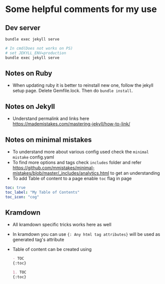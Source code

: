 # Some helpful comments for my use

## Dev server

```sh
bundle exec jekyll serve

# In cmd(Does not works on PS)
# set JEKYLL_ENV=production
bundle exec jekyll serve
```

## Notes on Ruby

* When updating ruby it is better to reinstall new one, follow the jekyll setup page. Delete Gemfile.lock. Then do `bundle install`.

## Notes on Jekyll

* Understand permalink and links here <https://mademistakes.com/mastering-jekyll/how-to-link/>

## Notes on minimal mistakes

* To understand more about various config used check the `minimal mistake` config.yaml
* To find more options and tags check `includes` folder and refer <https://github.com/mmistakes/minimal-mistakes/blob/master/_includes/analytics.html> to get an understanding
* To add Table of content to a page enable `toc` flag in page

```yaml
toc: true
toc_label: "My Table of Contents"
toc_icon: "cog"
```

## Kramdown

* All kramdown specific tricks works here as well
* In kramdown you can use `{: Any html tag attributes}` will be used as generated tag's attribute
* Table of content can be created using

    ```markdown
    - TOC
    {:toc}

    1. TOC
    {:toc}
    ```
